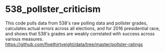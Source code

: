 # 538_pollster_criticism
This code pulls data from 538's raw polling data and pollster grades, calculates actual errors across all elections, and for 2016 presidential race, and shows that 538's grades are weakly correlated with success across various measures.  https://github.com/fivethirtyeight/data/tree/master/pollster-ratings
